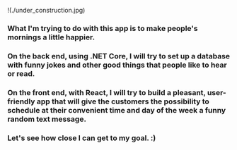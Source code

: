 !(./under_construction.jpg) 
### What I'm trying to do with this app is to make people's mornings a little happier. 
### On the back end, using .NET Core, I will try to set up a database with funny jokes and other good things that people like to hear or read. 
### On the front end, with React, I will try to build a pleasant, user-friendly app that will give the customers the possibility to schedule at their convenient time and day of the week a funny random text message.
### Let's see how close I can get to my goal. :)
